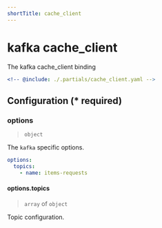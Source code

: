 ```yaml
---
shortTitle: cache_client
---
```


# kafka cache_client

The kafka cache_client binding

```yaml {3}
<!-- @include: ./.partials/cache_client.yaml -->
```

## Configuration (\* required)

### options

> `object`

The `kafka` specific options.

```yaml
options:
  topics:
    - name: items-requests
```

#### options.topics

> `array` of `object`

Topic configuration.

<!-- @include: ../.partials/options-kafka-topics.md -->

<!-- @include: ./.partials/routes.md -->
<!-- @include: ../.partials/exit.md -->
<!-- @include: ../.partials/telemetry.md -->
